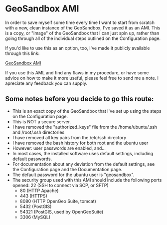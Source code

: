 # GeoSandbox AMI #

In order to save myself some time every time I want to start from scratch with a new, clean instance of the GeoSandbox, I've saved it as an AMI. This is a copy, or "image" of the GeoSandbox that I can just spin up, rather than going through all of the individual steps outlined on the Configuration page.

If you'd like to use this as an option, too, I've made it publicly available through this link:

[GeoSandbox AMI](https://console.aws.amazon.com/ec2/home?region=us-east-1#launchAmi=ami-ba8eead3)

If you use this AMI, and find any flaws in my procedure, or have some advice on how to make it more useful, please feel free to send me a note. I apreciate any feedback you can supply.

## Some notes before you decide to go this route: ##

- This is an exact copy of the GeoSandbox that I've set up using the steps on the Configuration page.
- This is NOT a secure server.
- I have removed the "authorized_keys" file from the /home/ubuntu/.ssh and /root/.ssh directories
- I have removed all key pairs from the /etc/ssh directory
- I have removed the bash history for both root and the ubuntu user
- However: user passwords are enabled, and...
- In most cases, the installed software uses default settings, including default passwords.
- For documentation about any deviation from the default settings, see the Configuration page and the Documentation page.
- The default password for the ubuntu user is "geosandbox".
- The security group used with this AMI should include the following ports opened: 22 (SSH to connect via SCP, or SFTP)
	- 80 (HTTP Apache)
	- 443 (HTTPS)
	- 8080 (HTTP OpenGeo Suite, tomcat)
	- 5432 (PostGIS)
	- 54321 (PostGIS, used by OpenGeoSuite)
	- 3306 (MySQL)
